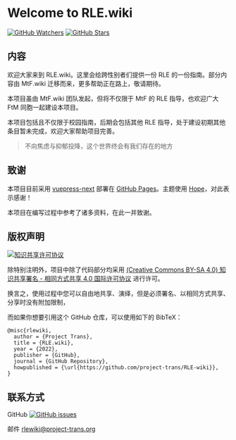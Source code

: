 # Welcome to **RLE.wiki**

[![GitHub Watchers][badge-gh-watch]][repo]
[![GitHub Stars][badge-gh-stars]][repo]

## 内容

欢迎大家来到 RLE.wiki。这里会给跨性别者们提供一份 RLE 的一份指南。部分内容由 MtF.wiki 迁移而来，更多帮助正在路上，敬请期待。

本项目虽由 MtF.wiki 团队发起，但将不仅限于 MtF 的 RLE 指导，也欢迎广大 FtM 同胞一起建设本项目。

本项目包括且不仅限于校园指南，后期会包括其他 RLE 指导，处于建设初期其他条目暂未完成，欢迎大家帮助项目完善。

> 不向焦虑与抑郁投降，这个世界终会有我们存在的地方

## 致谢

本项目目前采用 [vuepress-next][vuepress-url] 部署在 [GitHub Pages][wiki-url]。主题使用 [Hope][hope-url]，对此表示感谢！

本项目在编写过程中参考了诸多资料，在此一并致谢。

## 版权声明

[![知识共享许可协议][cc-img]][cc-url]

除特别注明外，项目中除了代码部分均采用 [(Creative Commons BY-SA 4.0) 知识共享署名 - 相同方式共享 4.0 国际许可协议][cc-url] 进行许可。

换言之，使用过程中您可以自由地共享、演绎，但是必须署名、以相同方式共享、分享时没有附加限制，

而如果你想要引用这个 GitHub 仓库，可以使用如下的 BibTeX：

```plain
@misc{rlewiki,
  author = {Project Trans},
  title = {RLE.wiki},
  year = {2022},
  publisher = {GitHub},
  journal = {GitHub Repository},
  howpublished = {\url{https://github.com/project-trans/RLE-wiki}},
}
```

## 联系方式

GitHub [![GitHub issues][badge-gh-issues]](https://github.com/project-trans/RLE-wiki/issues/new/choose)

邮件 <rlewiki@project-trans.org>

[badge-gh-issues]: https://img.shields.io/github/issues/project-trans/RLE-wiki?style=flat-square
[badge-gh-stars]: https://img.shields.io/github/stars/project-trans/RLE-wiki.svg?style=flat-square&label=Stars
[badge-gh-watch]: https://img.shields.io/github/watchers/project-trans/RLE-wiki.svg?style=flat-square&label=Watch
[cc-img]: https://i.creativecommons.org/l/by-sa/4.0/88x31.png
[cc-url]: https://creativecommons.org/licenses/by-sa/4.0
[vuepress-url]: https://github.com/vuepress/vuepress-next
[repo]: https://github.com/project-trans/RLE-wiki
[wiki-url]: https://rle.wiki
[hope-url]: https://github.com/vuepress-theme-hope/vuepress-theme-hope
